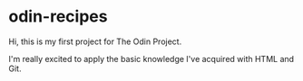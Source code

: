 # odin-recipes

Hi, this is my first project for The Odin Project.

I'm really excited to apply the basic knowledge I've acquired with HTML and Git.